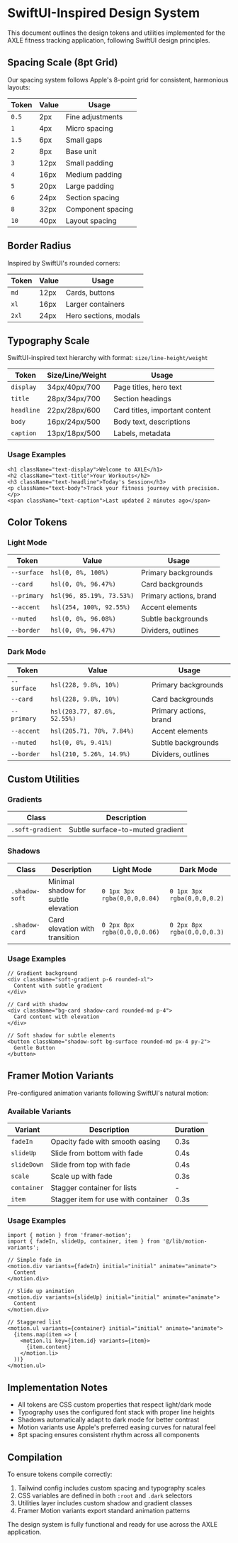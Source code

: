 # SwiftUI-Inspired Design System

This document outlines the design tokens and utilities implemented for the AXLE fitness tracking application, following SwiftUI design principles.

## Spacing Scale (8pt Grid)

Our spacing system follows Apple's 8-point grid for consistent, harmonious layouts:

| Token | Value | Usage |
|-------|-------|-------|
| `0.5` | 2px   | Fine adjustments |
| `1`   | 4px   | Micro spacing |
| `1.5` | 6px   | Small gaps |
| `2`   | 8px   | Base unit |
| `3`   | 12px  | Small padding |
| `4`   | 16px  | Medium padding |
| `5`   | 20px  | Large padding |
| `6`   | 24px  | Section spacing |
| `8`   | 32px  | Component spacing |
| `10`  | 40px  | Layout spacing |

## Border Radius

Inspired by SwiftUI's rounded corners:

| Token | Value | Usage |
|-------|-------|-------|
| `md`  | 12px  | Cards, buttons |
| `xl`  | 16px  | Larger containers |
| `2xl` | 24px  | Hero sections, modals |

## Typography Scale

SwiftUI-inspired text hierarchy with format: `size/line-height/weight`

| Token      | Size/Line/Weight | Usage |
|------------|------------------|-------|
| `display`  | 34px/40px/700   | Page titles, hero text |
| `title`    | 28px/34px/700   | Section headings |
| `headline` | 22px/28px/600   | Card titles, important content |
| `body`     | 16px/24px/500   | Body text, descriptions |
| `caption`  | 13px/18px/500   | Labels, metadata |

### Usage Examples

```tsx
<h1 className="text-display">Welcome to AXLE</h1>
<h2 className="text-title">Your Workouts</h2>
<h3 className="text-headline">Today's Session</h3>
<p className="text-body">Track your fitness journey with precision.</p>
<span className="text-caption">Last updated 2 minutes ago</span>
```

## Color Tokens

### Light Mode

| Token | Value | Usage |
|-------|-------|-------|
| `--surface` | `hsl(0, 0%, 100%)` | Primary backgrounds |
| `--card` | `hsl(0, 0%, 96.47%)` | Card backgrounds |
| `--primary` | `hsl(96, 85.19%, 73.53%)` | Primary actions, brand |
| `--accent` | `hsl(254, 100%, 92.55%)` | Accent elements |
| `--muted` | `hsl(0, 0%, 96.08%)` | Subtle backgrounds |
| `--border` | `hsl(0, 0%, 96.47%)` | Dividers, outlines |

### Dark Mode

| Token | Value | Usage |
|-------|-------|-------|
| `--surface` | `hsl(228, 9.8%, 10%)` | Primary backgrounds |
| `--card` | `hsl(228, 9.8%, 10%)` | Card backgrounds |
| `--primary` | `hsl(203.77, 87.6%, 52.55%)` | Primary actions, brand |
| `--accent` | `hsl(205.71, 70%, 7.84%)` | Accent elements |
| `--muted` | `hsl(0, 0%, 9.41%)` | Subtle backgrounds |
| `--border` | `hsl(210, 5.26%, 14.9%)` | Dividers, outlines |

## Custom Utilities

### Gradients

| Class | Description |
|-------|-------------|
| `.soft-gradient` | Subtle surface-to-muted gradient |

### Shadows

| Class | Description | Light Mode | Dark Mode |
|-------|-------------|------------|-----------|
| `.shadow-soft` | Minimal shadow for subtle elevation | `0 1px 3px rgba(0,0,0,0.04)` | `0 1px 3px rgba(0,0,0,0.2)` |
| `.shadow-card` | Card elevation with transition | `0 2px 8px rgba(0,0,0,0.06)` | `0 2px 8px rgba(0,0,0,0.3)` |

### Usage Examples

```tsx
// Gradient background
<div className="soft-gradient p-6 rounded-xl">
  Content with subtle gradient
</div>

// Card with shadow
<div className="bg-card shadow-card rounded-md p-4">
  Card content with elevation
</div>

// Soft shadow for subtle elements
<button className="shadow-soft bg-surface rounded-md px-4 py-2">
  Gentle Button
</button>
```

## Framer Motion Variants

Pre-configured animation variants following SwiftUI's natural motion:

### Available Variants

| Variant | Description | Duration |
|---------|-------------|----------|
| `fadeIn` | Opacity fade with smooth easing | 0.3s |
| `slideUp` | Slide from bottom with fade | 0.4s |
| `slideDown` | Slide from top with fade | 0.4s |
| `scale` | Scale up with fade | 0.3s |
| `container` | Stagger container for lists | - |
| `item` | Stagger item for use with container | 0.3s |

### Usage Examples

```tsx
import { motion } from 'framer-motion';
import { fadeIn, slideUp, container, item } from '@/lib/motion-variants';

// Simple fade in
<motion.div variants={fadeIn} initial="initial" animate="animate">
  Content
</motion.div>

// Slide up animation
<motion.div variants={slideUp} initial="initial" animate="animate">
  Content
</motion.div>

// Staggered list
<motion.ul variants={container} initial="initial" animate="animate">
  {items.map(item => (
    <motion.li key={item.id} variants={item}>
      {item.content}
    </motion.li>
  ))}
</motion.ul>
```

## Implementation Notes

- All tokens are CSS custom properties that respect light/dark mode
- Typography uses the configured font stack with proper line heights
- Shadows automatically adapt to dark mode for better contrast
- Motion variants use Apple's preferred easing curves for natural feel
- 8pt spacing ensures consistent rhythm across all components

## Compilation

To ensure tokens compile correctly:

1. Tailwind config includes custom spacing and typography scales
2. CSS variables are defined in both `:root` and `.dark` selectors
3. Utilities layer includes custom shadow and gradient classes
4. Framer Motion variants export standard animation patterns

The design system is fully functional and ready for use across the AXLE application.
